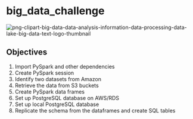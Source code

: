 # big_data_challenge

![png-clipart-big-data-data-analysis-information-data-processing-data-lake-big-data-text-logo-thumbnail](https://user-images.githubusercontent.com/58186835/204578442-50157d6b-b72b-457e-af17-67025170229c.png)

## Objectives
1. Import PySpark and other dependencies
1. Create PySpark session
1. Identify two datasets from Amazon
1. Retrieve the data from S3 buckets
1. Create PySpark data frames
1. Set up PostgreSQL database on AWS/RDS
1. Set up local PostgreSQL database
1. Replicate the schema from the dataframes and create SQL tables
